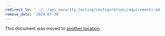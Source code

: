 ```yaml
---
redirect_to: '../../api_security_testing/configuration/requirements.md'
remove_date: '2024-07-30'
---
```


This document was moved to [another location](../../api_security_testing/configuration/requirements.md).

<!-- This redirect file can be deleted after <2024-07-30>. -->
<!-- Redirects that point to other docs in the same project expire in three months. -->
<!-- Redirects that point to docs in a different project or site (for example, link is not relative and starts with `https:`) expire in one year. -->
<!-- Before deletion, see: https://docs.gitlab.com/ee/development/documentation/redirects.html -->